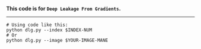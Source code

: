**This code is for `Deep Leakage From Gradients`.**
***
```
# Using code like this:
python dlg.py --index $INDEX-NUM
# Or
python dlg.py --image $YOUR-IMAGE-MANE
